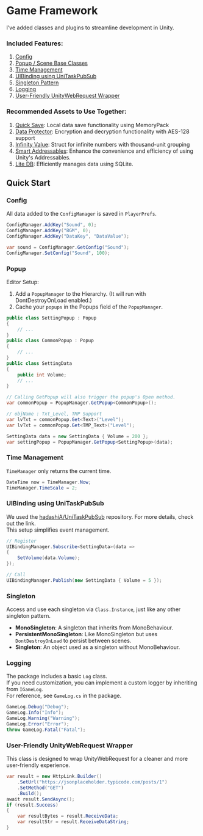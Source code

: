 # Game Framework

I’ve added classes and plugins to streamline development in Unity.

### Included Features:

1. [Config](https://github.com/achieveonepark/GameFramework?tab=readme-ov-file#config)
2. [Popup / Scene Base Classes](https://github.com/achieveonepark/GameFramework?tab=readme-ov-file#popup)
3. [Time Management](https://github.com/achieveonepark/GameFramework?tab=readme-ov-file#time-management)
4. [UIBinding using UniTaskPubSub](https://github.com/achieveonepark/GameFramework?tab=readme-ov-file#uibinding-using-unitaskpubsub)
5. [Singleton Pattern](https://github.com/achieveonepark/GameFramework?tab=readme-ov-file#singleton)
6. [Logging](https://github.com/achieveonepark/GameFramework?tab=readme-ov-file#logging)
7. [User-Friendly UnityWebRequest Wrapper](https://github.com/achieveonepark/GameFramework?tab=readme-ov-file#user-friendly-unitywebrequest-wrapper)


### Recommended Assets to Use Together:
1. [Quick Save](https://github.com/achieveonepark/quicksave): Local data save functionality using MemoryPack
2. [Data Protector](https://github.com/achieveonepark/dataprotector): Encryption and decryption functionality with AES-128 support
3. [Infinity Value](https://github.com/achieveonepark/infinityValue): Struct for infinite numbers with thousand-unit grouping
4. [Smart Addressables](https://github.com/achieveonepark/SmartAddressables): Enhance the convenience and efficiency of using Unity's Addressables.
5. [Lite DB](https://github.com/achieveonepark/LiteDB): Efficiently manages data using SQLite.

## Quick Start

### Config
All data added to the `ConfigManager` is saved in `PlayerPrefs`.

```csharp
ConfigManager.AddKey("Sound", 0);
ConfigManager.AddKey("BGM", 0);
ConfigManager.AddKey("DataKey", "DataValue");

var sound = ConfigManager.GetConfig("Sound");
ConfigManager.SetConfig("Sound", 100);
```

### Popup
Editor Setup:

1. Add a `PopupManager` to the Hierarchy. (It will run with DontDestroyOnLoad enabled.)
2. Cache your `popups` in the Popups field of the `PopupManager`.

```csharp
public class SettingPopup : Popup
{
    // ...
}
public class CommonPopup : Popup
{
    // ...
}
public class SettingData
{
    public int Volume;
    // ...
}

// Calling GetPopup will also trigger the popup's Open method.
var commonPopup = PopupManager.GetPopup<CommonPopup>();

// objName : Txt_Level, TMP Support
var lvTxt = commonPopup.Get<Text>("Level");
var lvTxt = commonPopup.Get<TMP_Text>("Level"); 

SettingData data = new SettingData { Volume = 200 };
var settingPopup = PopupManager.GetPopup<SettingPopup>(data);
```

### Time Management
`TimeManager` only returns the current time.

```csharp
DateTime now = TimeManager.Now;
TimeManager.TimeScale = 2;
```

### UIBinding using UniTaskPubSub

We used the [hadashiA/UniTaskPubSub](https://github.com/hadashiA/UniTaskPubSub) repository. For more details, check out the link.<br> This setup simplifies event management.

```csharp
// Register
UIBindingManager.Subscribe<SettingData>(data =>
{
    SetVolume(data.Volume);
});

// Call
UIBindingManager.Publish(new SettingData { Volume = 5 });
```

### Singleton

Access and use each singleton via `Class.Instance`, just like any other singleton pattern.

- **MonoSingleton**: A singleton that inherits from MonoBehaviour.
- **PersistentMonoSingleton**: Like MonoSingleton but uses `DontDestroyOnLoad` to persist between scenes.
- **Singleton**: An object used as a singleton without MonoBehaviour.

### Logging

The package includes a basic `Log` class.<br> If you need customization, you can implement a custom logger by inheriting from `IGameLog`.<br> For reference, see `GameLog.cs` in the package.

```csharp
GameLog.Debug("Debug");
GameLog.Info("Info");
GameLog.Warning("Warning");
GameLog.Error("Error");
throw GameLog.Fatal("Fatal");
```

### User-Friendly UnityWebRequest Wrapper

This class is designed to wrap UnityWebRequest for a cleaner and more user-friendly experience.

```csharp
var result = new HttpLink.Builder()
    .SetUrl("https://jsonplaceholder.typicode.com/posts/1")
    .SetMethod("GET")
    .Build();
await result.SendAsync();
if (result.Success)
{
    var resultBytes = result.ReceiveData;
    var resultStr = result.ReceiveDataString;
}
```